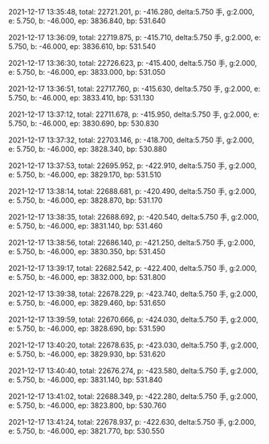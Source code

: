 2021-12-17 13:35:48, total: 22721.201, p: -416.280, delta:5.750 手, g:2.000, e: 5.750, b: -46.000, ep: 3836.840, bp: 531.640

2021-12-17 13:36:09, total: 22719.875, p: -415.710, delta:5.750 手, g:2.000, e: 5.750, b: -46.000, ep: 3836.610, bp: 531.540

2021-12-17 13:36:30, total: 22726.623, p: -415.400, delta:5.750 手, g:2.000, e: 5.750, b: -46.000, ep: 3833.000, bp: 531.050

2021-12-17 13:36:51, total: 22717.760, p: -415.630, delta:5.750 手, g:2.000, e: 5.750, b: -46.000, ep: 3833.410, bp: 531.130

2021-12-17 13:37:12, total: 22711.678, p: -415.950, delta:5.750 手, g:2.000, e: 5.750, b: -46.000, ep: 3830.690, bp: 530.830

2021-12-17 13:37:32, total: 22703.146, p: -418.700, delta:5.750 手, g:2.000, e: 5.750, b: -46.000, ep: 3828.340, bp: 530.880

2021-12-17 13:37:53, total: 22695.952, p: -422.910, delta:5.750 手, g:2.000, e: 5.750, b: -46.000, ep: 3829.170, bp: 531.510

2021-12-17 13:38:14, total: 22688.681, p: -420.490, delta:5.750 手, g:2.000, e: 5.750, b: -46.000, ep: 3828.870, bp: 531.170

2021-12-17 13:38:35, total: 22688.692, p: -420.540, delta:5.750 手, g:2.000, e: 5.750, b: -46.000, ep: 3831.140, bp: 531.460

2021-12-17 13:38:56, total: 22686.140, p: -421.250, delta:5.750 手, g:2.000, e: 5.750, b: -46.000, ep: 3830.350, bp: 531.450

2021-12-17 13:39:17, total: 22682.542, p: -422.400, delta:5.750 手, g:2.000, e: 5.750, b: -46.000, ep: 3832.000, bp: 531.800

2021-12-17 13:39:38, total: 22678.229, p: -423.740, delta:5.750 手, g:2.000, e: 5.750, b: -46.000, ep: 3829.460, bp: 531.650

2021-12-17 13:39:59, total: 22670.666, p: -424.030, delta:5.750 手, g:2.000, e: 5.750, b: -46.000, ep: 3828.690, bp: 531.590

2021-12-17 13:40:20, total: 22678.635, p: -423.030, delta:5.750 手, g:2.000, e: 5.750, b: -46.000, ep: 3829.930, bp: 531.620

2021-12-17 13:40:40, total: 22676.274, p: -423.580, delta:5.750 手, g:2.000, e: 5.750, b: -46.000, ep: 3831.140, bp: 531.840

2021-12-17 13:41:02, total: 22688.349, p: -422.280, delta:5.750 手, g:2.000, e: 5.750, b: -46.000, ep: 3823.800, bp: 530.760

2021-12-17 13:41:24, total: 22678.937, p: -422.630, delta:5.750 手, g:2.000, e: 5.750, b: -46.000, ep: 3821.770, bp: 530.550
